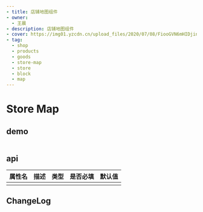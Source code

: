 ```yaml
---
- title: 店铺地图组件
- owner:
  - 王晨
- description: 店铺地图组件
- cover: https://img01.yzcdn.cn/upload_files/2020/07/08/FiooGVN6mHIDjineEqQzbA6fzN30.png
- tag:
  - shop
  - products
  - goods
  - store-map
  - store
  - block
  - map
---
```


# Store Map

## demo
```
```

## api
| 属性名  | 描述                 | 类型                                                  | 是否必填 | 默认值               |
| ------ | ------------------- | ---------------------------------------------------- | ------- | ------------------- |
|        |                     |                                                      |         |                     |

## ChangeLog

